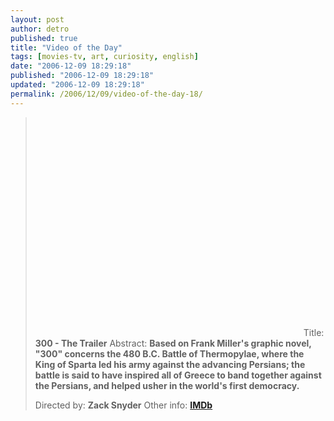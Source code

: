 ```yaml
---
layout: post
author: detro
published: true
title: "Video of the Day"
tags: [movies-tv, art, curiosity, english]
date: "2006-12-09 18:29:18"
published: "2006-12-09 18:29:18"
updated: "2006-12-09 18:29:18"
permalink: /2006/12/09/video-of-the-day-18/
---
```


<blockquote><object width="425" height="350"><param name="movie" value="http://www.youtube.com/v/wZm52UrkDpA"></param><param name="wmode" value="transparent"></param><embed src="http://www.youtube.com/v/wZm52UrkDpA" type="application/x-shockwave-flash" wmode="transparent" width="425" height="350"></embed></object>
Title: <strong>300 - The Trailer</strong>
Abstract: <strong>Based on Frank Miller's graphic novel, "300" concerns the 480 B.C. Battle of Thermopylae, where the King of Sparta led his army against the advancing Persians; the battle is said to have inspired all of Greece to band together against the Persians, and helped usher in the world's first democracy.</strong>

Directed by: <strong>Zack Snyder</strong>
Other info: <strong><a href="http://imdb.com/title/tt0416449/">IMDb</a></strong>
</blockquote>
